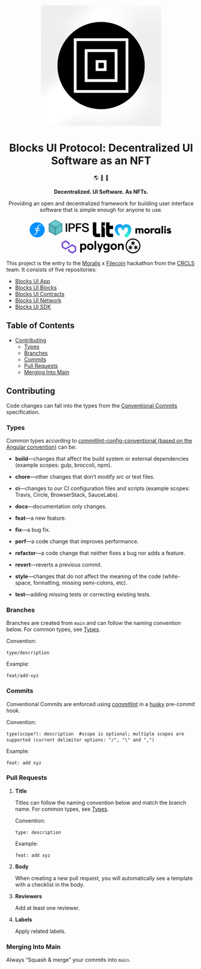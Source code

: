<p align="center">
  <a href="https://blocksui.xyz/">
    <img alt="Blocks UI Protocol" src="assets/blocksui.png" width="320" />
  </a>
</p>

<h1 align="center">
  Blocks UI Protocol: Decentralized UI Software as an NFT
</h1>

<p align="center">
  🌎 💽 🤑
</p>

<p align="center">
  <strong>
    Decentralized. UI Software. As NFTs.
  </strong>
</p>

<p align="center">
  Providing an open and decentralized framework for building user interface software that is simple enough for anyone to use.
</p>

<p align="center">
  <a href="https://filecoin.io/" style="display: inline-block">
    <img src="assets/filecoin.svg" alt="Filecoin logo" width="40">
  </a>
  <a href="https://ipfs.tech/" style="display: inline-block">
    <img src="assets/ipfs.svg" alt="IPFS logo" width="120">
  </a>
  <a href="https://litprotocol.com/" style="display: inline-block">
    <img src="assets/lit-protocol.svg" alt="Lit Protocol logo" width="54">
  </a>
  <a href="https://moralis.io/" style="display: inline-block">
    <img src="assets/moralis.svg" alt="Moralis logo" width="154">
  </a>
  <a href="https://polygon.technology/" style="display: inline-block">
    <img src="assets/polygon.svg" alt="Polygon logo" width="166">
  </a>
  <a href="https://web3.storage/" style="display: inline-block">
    <img src="assets/web3-storage.svg" alt="Web3 Storage logo" width="40">
  </a>
</p>

This project is the entry to the [Moralis](https://moralis.io/) x [Filecoin](https://filecoin.io/) hackathon from the [CRCLS](https://github.com/crcls) team. It consists of five repositories:

- [Blocks UI App](https://github.com/crcls/blocksui-app)
- [Blocks UI Blocks](https://github.com/crcls/blocksui-blocks)
- [Blocks UI Contracts](https://github.com/crcls/blocksui-contract)
- [Blocks UI Network](https://github.com/crcls/blocksui-network)
- [Blocks UI SDK](https://github.com/crcls/blocksui-sdk)

## Table of Contents

- [Contributing](#contributing)
  - [Types](#types)
  - [Branches](#branches)
  - [Commits](#commits)
  - [Pull Requests](#pull-requests)
  - [Merging Into Main](#merging-into-main)

## Contributing

Code changes can fall into the types from the [Conventional Commits](https://www.conventionalcommits.org/en/v1.0.0/) specification.

### Types

Common types according to [commitlint-config-conventional (based on the Angular convention)](https://github.com/conventional-changelog/commitlint/tree/master/@commitlint/config-conventional#type-enum) can be:

- **build**—changes that affect the build system or external dependencies (example scopes: gulp, broccoli, npm).

- **chore**—other changes that don’t modify src or test files.

- **ci**—changes to our CI configuration files and scripts (example scopes: Travis, Circle, BrowserStack, SauceLabs).

- **docs**—documentation only changes.

- **feat**—a new feature.

- **fix**—a bug fix.

- **perf**—a code change that improves performance.

- **refactor**—a code change that neither fixes a bug nor adds a feature.

- **revert**—reverts a previous commit.

- **style**—changes that do not affect the meaning of the code (white-space, formatting, missing semi-colons, etc).

- **test**—adding missing tests or correcting existing tests.

### Branches

Branches are created from `main` and can follow the naming convention below. For common types, see [Types](#types).

Convention:

```shell
type/description
```

Example:

```shell
feat/add-xyz
```

### Commits

Conventional Commits are enforced using [commitlint](https://commitlint.js.org/) in a [husky](https://github.com/typicode/husky) pre-commit hook.

Convention:

```shell
type(scope?): description  #scope is optional; multiple scopes are supported (current delimiter options: "/", "\" and ",")
```

Example:

```shell
feat: add xyz
```

### Pull Requests

1.  **Title**

    Titles can follow the naming convention below and match the branch name. For common types, see [Types](#types).

    Convention:

    ```shell
    type: description
    ```

    Example:

    ```shell
    feat: add xyz
    ```

2.  **Body**

    When creating a new pull request, you will automatically see a template with a checklist in the body.

3.  **Reviewers**

    Add at least one reviewer.

4.  **Labels**

    Apply related labels.

### Merging Into Main

Always “Squash & merge” your commits into `main`.
